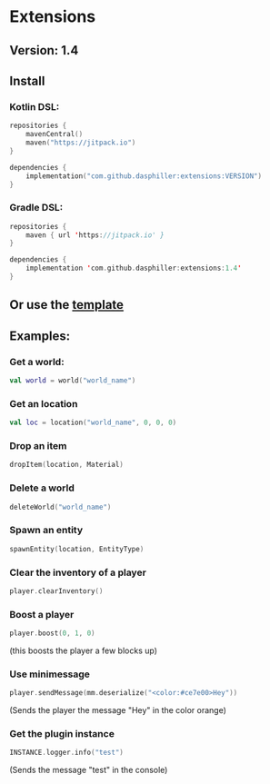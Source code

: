 # Extensions
## Version: 1.4
## Install
### Kotlin DSL:
```kt
repositories {
    mavenCentral()
    maven("https://jitpack.io")
}
```

```kt
dependencies {
    implementation("com.github.dasphiller:extensions:VERSION")
}
```
### Gradle DSL:
```kt
repositories {	
	maven { url 'https://jitpack.io' }
}
```

```kt
dependencies {
    implementation 'com.github.dasphiller:extensions:1.4'
}
```
## Or use the [template](https://github.com/DasPhiller/plugin-template)

## Examples:
### Get a world:
```kt
val world = world("world_name")
```

### Get an location
```kt
val loc = location("world_name", 0, 0, 0)
```

### Drop an item
```kt
dropItem(location, Material)
```

### Delete a world
```kt
deleteWorld("world_name")
```

### Spawn an entity
```kt
spawnEntity(location, EntityType)
```

### Clear the inventory of a player
```kt
player.clearInventory()
```

### Boost a player
```kt
player.boost(0, 1, 0)
```
(this boosts the player a few blocks up)

### Use minimessage
```kt
player.sendMessage(mm.deserialize("<color:#ce7e00>Hey"))
```
(Sends the player the message "Hey" in the color orange)

### Get the plugin instance
```kt
INSTANCE.logger.info("test")
```
(Sends the message "test" in the console)
